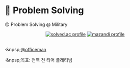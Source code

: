 # 🧠 Problem Solving

😡 Problem Solving @ Military

<div align="center">
	<a href="https://solved.ac/officeman" target="_blank"><img src="http://mazassumnida.wtf/api/v2/generate_badge?boj=officeman" alt="solved.ac profile"/></a>
	<a href="https://solved.ac/officeman" target="_blank"><img src="http://mazandi.herokuapp.com/api?handle=officeman" alt="mazandi profile"/></a>
</div>
<br />
<p>&middot;&npsp;<a href="https://solved.ac/officeman" target="_blank">@officeman</a></p>
<p>&middot;&npsp;목표: 전역 전 티어 플레티넘</p>